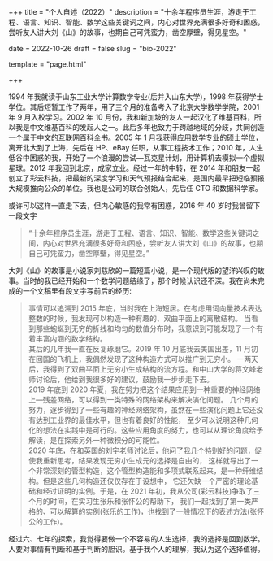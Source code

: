 +++
title = "个人自述（2022）"
description = "十余年程序员生涯，游走于工程、语言、知识、智能、数学这些关键词之间，内心对世界充满很多好奇和困惑，尝听友人讲大刘《山》的故事，也期自己可凭蛮力，凿空厚壁，得见星空。"

date = 2022-10-26
draft = false
slug = "bio-2022"

template = "page.html"

+++

1994 年我就读于山东工业大学计算数学专业(后并入山东大学)，1998 年获得学士学位。其后短暂工作了两年，用了三个月的准备考入了北京大学数学学院，2001 年 9 月入校学习。2002 年 10 月份，我和新加坡的友人一起汉化了维基百科，所以我是中文维基百科的发起人之一。此后多年也致力于跨越地域的分歧，共同创造一个属于中文的互联网百科全书。2005 年 1 月我获得应用数学专业的硕士学位，离开北大到了上海，先后在 HP、eBay 任职，从事工程技术工作；2010 年，人生低谷中困惑的我，开始了一个浪漫的尝试—瓦克星计划，用计算机去模拟一个虚拟星球。2012 年我回到北京，成家立业。经过一年的中转，在 2014 年和朋友一起创立了彩云科技，把最新的深度学习和天气预报结合起来，是国内最早把短临预报大规模推向公众的单位。我也是公司的联合创始人，先后任 CTO 和数据科学家。

或许可以这样一直走下去，但内心敏感的我常有困惑，2016 年 40 岁时我曾留下一段文字

> “十余年程序员生涯，游走于工程、语言、知识、智能、数学这些关键词之间，内心对世界充满很多好奇和困惑，尝听友人讲大刘《山》的故事，也期自己可凭蛮力，凿空厚壁，得见星空。”

大刘《山》的故事是小说家刘慈欣的一篇短篇小说，是一个现代版的望洋兴叹的故事。当时的我已经开始和一个数学问题结缘了，那个时候认识还不深。我在尚未完成的一个文稿里有段文字写前后的经历:

> 事情可以追溯到 2015 年底，当时我在上海短居。在考虑用词向量技术表达整数的时候，我发现可以构造一种有趣的、双曲平面上的离散结构。
> 当看到那些蜿蜒到无穷的折线和均匀的数值分布时，我意识到可能发现了一个有着丰富内涵的数学结构。<br/>
> 其后的几年我一直在反复琢磨它。2019 年 10 月底我去美国出差，11 月初在回国的飞机上，我偶然发现了这种构造方式可以推广到无穷小。
> 一两天后，我得到了双曲平面上无穷小生成结构的流方程。和中山大学的蒋文峰老师讨论后，他给到我很多好的建议，鼓励我一步步走下去。<br/>
> 2019 年底到 2020 年夏，我在努力把这个结果应用到一种重要的神经网络上—残差网络，可以得到一类特殊的网络架构来解决演化问题。
> 几个月的努力，逐步得到了一些有趣的神经网络架构，虽然在一些演化问题上它还没有达到工业界的最佳水平，但也有着良好的性能，
> 至少可以说明这种几何化的想法在实践中是可行的。这些应用角度的努力，也可以从理论角度给予解读，是在探索另外一种微积分的可能性。<br/>
> 2020 年底，在和英国的刘宇老师讨论后，他问了我几个特别好的问题，促使我重新思考，结果发现无穷小生成元的选择是自由的，
> 这样就导出了一个非常深刻的管型构造，这个管型构造能和多项式联系起来，是一种纤维结构。但是这些几何构造还仅仅存在于设想中，
> 它还欠缺一个严密的理论基础和经过证明的实例。于是，在 2021 年初，我从公司(彩云科技)争取了三个月的时间，在实习生张乐和张怀公的帮助下，
> 我们一起找到了第一类严格的、可以解算的实例(张乐的工作)，也找到了一般情况下的表述方法(张怀公的工作)。

经过六、七年的探索，我觉得要做一个不容易的人生选择，我的选择是回到数学。人要对事情有判断和基于判断的胆识。基于我个人的理解，我认为这个选择值得。
